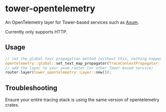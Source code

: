 # tower-opentelemetry
An OpenTelemetry layer for Tower-based services such as [Axum](https://github.com/tokio-rs/axum).

Currently only supports HTTP.

## Usage
```rust
// set the global text propagation method (without this, nothing happens)
opentelemetry::global::set_text_map_propagator(TraceContextPropagator::new());
// add the layer to your axum router (or other Tower-based service)
router.layer(tower_opentelemetry::Layer::new());
```

## Troubleshooting
Ensure your entire tracing stack is using the same version of opentelemetry crates.
